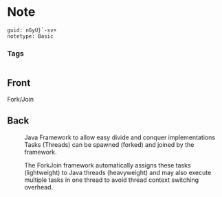 # Note
```
guid: nGyU}`-sv+
notetype: Basic
```

### Tags
```
```

## Front
Fork/Join

## Back
<dd>Java Framework to allow easy divide and conquer implementations
Tasks (Threads) can be spawned (forked) and joined by the framework.

The ForkJoin framework automatically assigns these tasks 
(lightweight) to Java threads (heavyweight) and may also execute 
multiple tasks in one thread to avoid thread context switching overhead.</dd>
